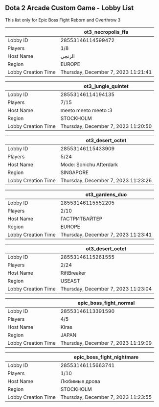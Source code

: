 ## Dota 2 Arcade Custom Game - Lobby List

This list only for Epic Boss Fight Reborn and Overthrow 3

|  | ot3_necropolis_ffa |
| ------ | ------ |
| Lobby ID | 28553146114599472 |
| Players | 1/8 |
| Host Name | الزنجي |
| Region | EUROPE |
| Lobby Creation Time | Thursday, December 7, 2023 11:21:41 |


|  | ot3_jungle_quintet |
| ------ | ------ |
| Lobby ID | 28553146114194135 |
| Players | 7/15 |
| Host Name | meeto meeto meeto :3 |
| Region | STOCKHOLM |
| Lobby Creation Time | Thursday, December 7, 2023 11:20:50 |


|  | ot3_desert_octet |
| ------ | ------ |
| Lobby ID | 28553146115433909 |
| Players | 5/24 |
| Host Name | Mode: Sonichu Afterdark |
| Region | SINGAPORE |
| Lobby Creation Time | Thursday, December 7, 2023 11:23:26 |


|  | ot3_gardens_duo |
| ------ | ------ |
| Lobby ID | 28553146115552205 |
| Players | 2/10 |
| Host Name | ГАСТРИТБАЙТЕР |
| Region | EUROPE |
| Lobby Creation Time | Thursday, December 7, 2023 11:23:41 |


|  | ot3_desert_octet |
| ------ | ------ |
| Lobby ID | 28553146115261555 |
| Players | 2/24 |
| Host Name | RiftBreaker |
| Region | USEAST |
| Lobby Creation Time | Thursday, December 7, 2023 11:23:04 |


|  | epic_boss_fight_normal |
| ------ | ------ |
| Lobby ID | 28553146113391590 |
| Players | 4/5 |
| Host Name | Kiras |
| Region | JAPAN |
| Lobby Creation Time | Thursday, December 7, 2023 11:19:09 |


|  | epic_boss_fight_nightmare |
| ------ | ------ |
| Lobby ID | 28553146115663741 |
| Players | 1/10 |
| Host Name | Любимые дрова |
| Region | STOCKHOLM |
| Lobby Creation Time | Thursday, December 7, 2023 11:23:55 |


